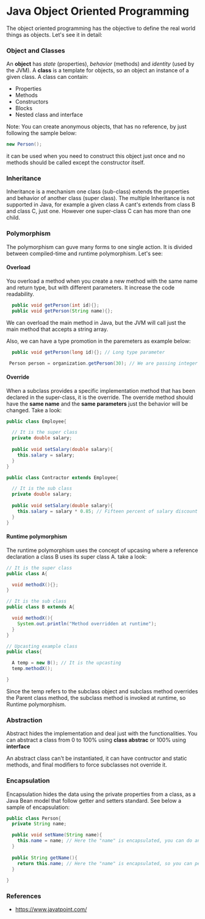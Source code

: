 # Java Object Oriented Programming

The object oriented programming has the objective to define the real world things as objects. Let's see it in detail:

### Object and Classes

An **object** has *state* (properties), *behavior* (methods) and *identity* (used by the JVM). A **class** is a template for objects, so an object an instance of a given class. A class can contain:

* Properties
* Methods
* Constructors
* Blocks
* Nested class and interface

Note: You can create anonymous objects, that has no reference, by just following the sample below:

```java
new Person();
```

it can be used when you need to construct this object just once and no methods should be called except the constructor itself.


### Inheritance

Inheritance is a mechanism one class (sub-class) extends the properties and behavior of another class (super class). The multiple Inheritance is not supported in Java, for example a given class A cant's extends from class B and class C, just one. However one super-class C can has more than one child.

### Polymorphism

The polymorphism can guve many forms to one single action. It is divided between compiled-time and runtime polymorphism. Let's see:

#### Overload

You overload a method when you create a new method with the same name and return type, but with different parameters. It increase the code readability.

```java
  public void getPerson(int id){};
  public void getPerson(String name){};
```

We can overload the main method in Java, but the JVM will call just the main method that accepts a string array.

Also, we can have a type promotion in the paremeters as example below:

```java
  public void getPerson(long id){}; // Long type parameter
```

```java
 Person person = organization.getPerson(30); // We are passing integer type that will be promoted to long
```

#### Override

When a subclass provides a specific implementation method that has been declared in the super-class, it is the override. The override method should have the **same name** and the **same parameters** just the behavior will be changed. Take a look:

```java
public class Employee{

  // It is the super class
  private double salary;
  
  public void setSalary(double salary){
    this.salary = salary; 
  }
}

public class Contractor extends Employee{

  // It is the sub class
  private double salary;
  
  public void setSalary(double salary){
    this.salary = salary * 0.85; // Fifteen percent of salary discount 
  }
}
```
#### Runtime polymorphism

The runtime polymorphism uses the concept of upcasing where a reference declaration a class B uses its super class A. take a look:

```java
// It is the super class
public class A{

  void methodX(){};
}

// It is the sub class
public class B extends A{

  void methodX(){
    System.out.println("Method overridden at runtime");
  }
}

// Upcasting example class
public class{

  A temp = new B(); // It is the upcasting
  temp.methodX(); 

}
```
Since the temp refers to the subclass object and subclass method overrides the Parent class method, the subclass method is invoked at runtime, so Runtime polymorphism.

### Abstraction

Abstract hides the implementation and deal just with the functionalities. You can abstract a class from 0 to 100% using **class abstrac** or 100% using **interface**

An abstract class can't be instantiated, it can have contructor and static methods, and final modifiers to force subclasses not override it.

### Encapsulation

Encapsulation hides the data using the private properties from a class, as a Java Bean model that follow getter and setters standard. See below a sample of encapsulation:

```java
public class Person{
  private String name;

  public void setName(String name){
    this.name = name; // Here the "name" is encapsulated, you can do any validation before setting the name for example
  }
  
  public String getName(){
    return this.name; // Here the "name" is encapsulated, so you can perform any action here before to return the name
  }
  
}
```


### References
* https://www.javatpoint.com/
